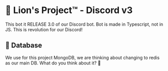 # 🦁 Lion's Project™ - Discord v3

This bot it RELEASE 3.0 of our Discord bot. Bot is made in Typescript, not in JS. This is revolution for our Discord!

## 🌿 Database

We use for this project MongoDB, we are thinking about changing to redis as our main DB. What do you think about it? 👀

